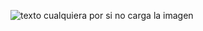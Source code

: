 ![texto cualquiera por si no carga la imagen](https://github.com/naivenom/reversing-list/blob/master/Atenea%20CTF/Saint%20Seiya/dissas.PNG)
